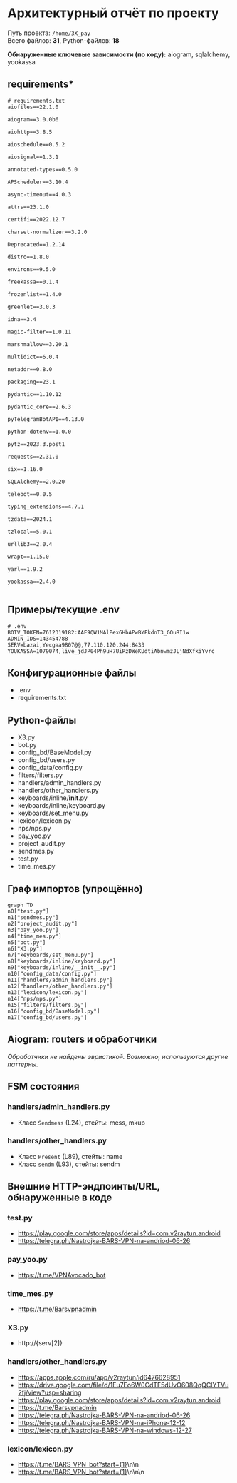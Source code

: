 # Архитектурный отчёт по проекту

Путь проекта: `/home/3X_pay`  
Всего файлов: **31**, Python-файлов: **18**

**Обнаруженные ключевые зависимости (по коду):** aiogram, sqlalchemy, yookassa

## requirements*

```text
# requirements.txt
a i o f i l e s = = 2 2 . 1 . 0 
 
 a i o g r a m = = 3 . 0 . 0 b 6 
 
 a i o h t t p = = 3 . 8 . 5 
 
 a i o s c h e d u l e = = 0 . 5 . 2 
 
 a i o s i g n a l = = 1 . 3 . 1 
 
 a n n o t a t e d - t y p e s = = 0 . 5 . 0 
 
 A P S c h e d u l e r = = 3 . 1 0 . 4 
 
 a s y n c - t i m e o u t = = 4 . 0 . 3 
 
 a t t r s = = 2 3 . 1 . 0 
 
 c e r t i f i = = 2 0 2 2 . 1 2 . 7 
 
 c h a r s e t - n o r m a l i z e r = = 3 . 2 . 0 
 
 D e p r e c a t e d = = 1 . 2 . 1 4 
 
 d i s t r o = = 1 . 8 . 0 
 
 e n v i r o n s = = 9 . 5 . 0 
 
 f r e e k a s s a = = 0 . 1 . 4 
 
 f r o z e n l i s t = = 1 . 4 . 0 
 
 g r e e n l e t = = 3 . 0 . 3 
 
 i d n a = = 3 . 4 
 
 m a g i c - f i l t e r = = 1 . 0 . 1 1 
 
 m a r s h m a l l o w = = 3 . 2 0 . 1 
 
 m u l t i d i c t = = 6 . 0 . 4 
 
 n e t a d d r = = 0 . 8 . 0 
 
 p a c k a g i n g = = 2 3 . 1 
 
 p y d a n t i c = = 1 . 1 0 . 1 2 
 
 p y d a n t i c _ c o r e = = 2 . 6 . 3 
 
 p y T e l e g r a m B o t A P I = = 4 . 1 3 . 0 
 
 p y t h o n - d o t e n v = = 1 . 0 . 0 
 
 p y t z = = 2 0 2 3 . 3 . p o s t 1 
 
 r e q u e s t s = = 2 . 3 1 . 0 
 
 s i x = = 1 . 1 6 . 0 
 
 S Q L A l c h e m y = = 2 . 0 . 2 0 
 
 t e l e b o t = = 0 . 0 . 5 
 
 t y p i n g _ e x t e n s i o n s = = 4 . 7 . 1 
 
 t z d a t a = = 2 0 2 4 . 1 
 
 t z l o c a l = = 5 . 0 . 1 
 
 u r l l i b 3 = = 2 . 0 . 4 
 
 w r a p t = = 1 . 1 5 . 0 
 
 y a r l = = 1 . 9 . 2 
 
 y o o k a s s a = = 2 . 4 . 0 
 
 
```

## Примеры/текущие .env

```dotenv
# .env
BOTV_TOKEN=7612319182:AAF9QW1MAlPex6HbAPwBYFkdnT3_GOuRI1w
ADMIN_IDS=143454788
SERV=bazai,Yecgaa9807@@,77.110.120.244:8433
YOUKASSA=1079074,live_jdJP04Ph9uH7UiPzDWeKUdtiAbnwmzJLjNdXfkiYvrc
```

## Конфигурационные файлы

- .env
- requirements.txt

## Python-файлы

- X3.py
- bot.py
- config_bd/BaseModel.py
- config_bd/users.py
- config_data/config.py
- filters/filters.py
- handlers/admin_handlers.py
- handlers/other_handlers.py
- keyboards/inline/__init__.py
- keyboards/inline/keyboard.py
- keyboards/set_menu.py
- lexicon/lexicon.py
- nps/nps.py
- pay_yoo.py
- project_audit.py
- sendmes.py
- test.py
- time_mes.py

## Граф импортов (упрощённо)

```mermaid
graph TD
n0["test.py"]
n1["sendmes.py"]
n2["project_audit.py"]
n3["pay_yoo.py"]
n4["time_mes.py"]
n5["bot.py"]
n6["X3.py"]
n7["keyboards/set_menu.py"]
n8["keyboards/inline/keyboard.py"]
n9["keyboards/inline/__init__.py"]
n10["config_data/config.py"]
n11["handlers/admin_handlers.py"]
n12["handlers/other_handlers.py"]
n13["lexicon/lexicon.py"]
n14["nps/nps.py"]
n15["filters/filters.py"]
n16["config_bd/BaseModel.py"]
n17["config_bd/users.py"]
```

## Aiogram: routers и обработчики

_Обработчики не найдены эвристикой. Возможно, используются другие паттерны._

## FSM состояния

### handlers/admin_handlers.py
- Класс `Sendmess` (L24), стейты: mess, mkup
### handlers/other_handlers.py
- Класс `Present` (L89), стейты: name
- Класс `sendm` (L93), стейты: sendm

## Внешние HTTP-эндпоинты/URL, обнаруженные в коде

### test.py
- https://play.google.com/store/apps/details?id=com.v2raytun.android
- https://telegra.ph/Nastrojka-BARS-VPN-na-andriod-06-26
### pay_yoo.py
- https://t.me/VPNAvocado_bot
### time_mes.py
- https://t.me/Barsvpnadmin
### X3.py
- http://{serv[2]}
### handlers/other_handlers.py
- https://apps.apple.com/ru/app/v2raytun/id6476628951
- https://drive.google.com/file/d/1Eu7Eo6W0CdTF5dUvO608QqQClYTVu2fj/view?usp=sharing
- https://play.google.com/store/apps/details?id=com.v2raytun.android
- https://t.me/Barsvpnadmin
- https://telegra.ph/Nastrojka-BARS-VPN-na-andriod-06-26
- https://telegra.ph/Nastrojka-BARS-VPN-na-iPhone-12-12
- https://telegra.ph/Nastrojka-BARS-VPN-na-windows-12-27
### lexicon/lexicon.py
- https://t.me/BARS_VPN_bot?start={1}</blockquote></code>\n\n
- https://t.me/BARS_VPN_bot?start={1}</blockquote></code>\n\n\n